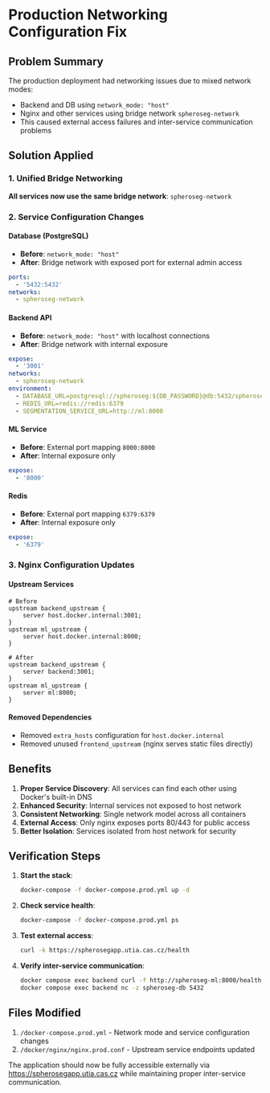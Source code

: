 # Production Networking Configuration Fix

## Problem Summary

The production deployment had networking issues due to mixed network modes:

- Backend and DB using `network_mode: "host"`
- Nginx and other services using bridge network `spheroseg-network`
- This caused external access failures and inter-service communication problems

## Solution Applied

### 1. Unified Bridge Networking

**All services now use the same bridge network**: `spheroseg-network`

### 2. Service Configuration Changes

#### Database (PostgreSQL)

- **Before**: `network_mode: "host"`
- **After**: Bridge network with exposed port for external admin access

```yaml
ports:
  - '5432:5432'
networks:
  - spheroseg-network
```

#### Backend API

- **Before**: `network_mode: "host"` with localhost connections
- **After**: Bridge network with internal exposure

```yaml
expose:
  - '3001'
networks:
  - spheroseg-network
environment:
  - DATABASE_URL=postgresql://spheroseg:${DB_PASSWORD}@db:5432/spheroseg_prod
  - REDIS_URL=redis://redis:6379
  - SEGMENTATION_SERVICE_URL=http://ml:8000
```

#### ML Service

- **Before**: External port mapping `8000:8000`
- **After**: Internal exposure only

```yaml
expose:
  - '8000'
```

#### Redis

- **Before**: External port mapping `6379:6379`
- **After**: Internal exposure only

```yaml
expose:
  - '6379'
```

### 3. Nginx Configuration Updates

#### Upstream Services

```nginx
# Before
upstream backend_upstream {
    server host.docker.internal:3001;
}
upstream ml_upstream {
    server host.docker.internal:8000;
}

# After
upstream backend_upstream {
    server backend:3001;
}
upstream ml_upstream {
    server ml:8000;
}
```

#### Removed Dependencies

- Removed `extra_hosts` configuration for `host.docker.internal`
- Removed unused `frontend_upstream` (nginx serves static files directly)

## Benefits

1. **Proper Service Discovery**: All services can find each other using Docker's built-in DNS
2. **Enhanced Security**: Internal services not exposed to host network
3. **Consistent Networking**: Single network model across all containers
4. **External Access**: Only nginx exposes ports 80/443 for public access
5. **Better Isolation**: Services isolated from host network for security

## Verification Steps

1. **Start the stack**:

   ```bash
   docker-compose -f docker-compose.prod.yml up -d
   ```

2. **Check service health**:

   ```bash
   docker-compose -f docker-compose.prod.yml ps
   ```

3. **Test external access**:

   ```bash
   curl -k https://spherosegapp.utia.cas.cz/health
   ```

4. **Verify inter-service communication**:
   ```bash
   docker compose exec backend curl -f http://spheroseg-ml:8000/health
   docker compose exec backend nc -z spheroseg-db 5432
   ```

## Files Modified

1. `/docker-compose.prod.yml` - Network mode and service configuration changes
2. `/docker/nginx/nginx.prod.conf` - Upstream service endpoints updated

The application should now be fully accessible externally via https://spherosegapp.utia.cas.cz while maintaining proper inter-service communication.
